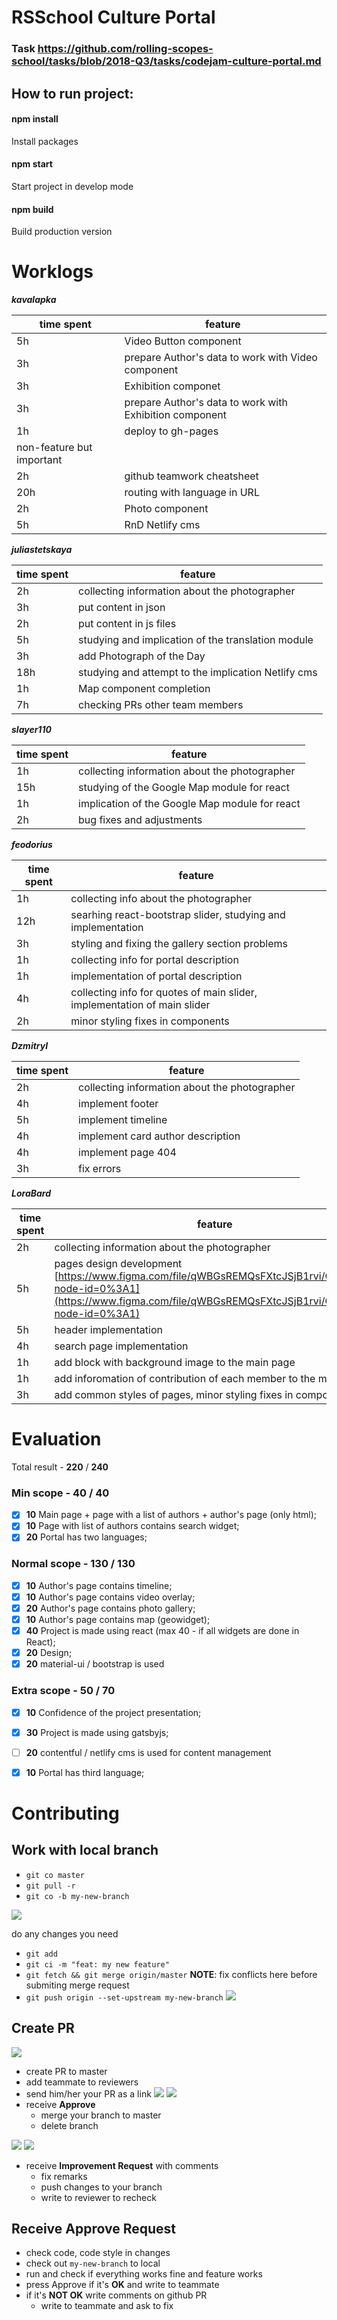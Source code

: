 # RSSchool Culture Portal

### Task https://github.com/rolling-scopes-school/tasks/blob/2018-Q3/tasks/codejam-culture-portal.md

## How to run project:
#### npm install
Install packages

#### npm start
Start project in develop mode

#### npm build
Build production version
 
 
# Worklogs

***kavalapka***

| time spent| feature |
|-----------| --------|
| 5h | Video Button component |
| 3h | prepare Author's data to work with Video component |
| 3h | Exhibition componet |
| 3h | prepare Author's data to work with Exhibition component |
| 1h | deploy to gh-pages|
| non-feature but important|
| 2h | github teamwork cheatsheet |
| 20h| routing with language in URL|
| 2h | Photo component |
| 5h | RnD Netlify cms |

 
***juliastetskaya***

| time spent| feature |
|-----------| --------|
| 2h | collecting information about the photographer |
| 3h | put content in json |
| 2h | put content in js files |
| 5h | studying and implication of the translation module |
| 3h | add Photograph of the Day |
| 18h | studying and attempt to the implication Netlify cms |
| 1h | Map component completion |
| 7h | checking PRs other team members |
 
 
***slayer110***

| time spent| feature |
|-----------| --------|
| 1h | collecting information about the photographer |
| 15h |studying of the Google Map module for react |  |
| 1h | implication of the Google Map module for react |
| 2h | bug fixes and adjustments |


***feodorius***

| time spent| feature |
|-----------| --------|
| 1h | collecting info about the photographer |
| 12h | searhing react-bootstrap slider, studying and implementation |
| 3h | styling and fixing the gallery section problems |
| 1h | collecting info for portal description |
| 1h | implementation of portal description |
| 4h | collecting info for quotes of main slider, implementation of main slider |
| 2h | minor styling fixes in components |


***DzmitryI***

| time spent| feature |
|-----------|---------|
| 2h | collecting information about the photographer |
| 4h | implement footer |
| 5h | implement timeline |
| 4h | implement card author description |
| 4h | implement page 404 |
| 3h | fix errors  |


***LoraBard***

| time spent| feature |
|-----------| --------|
| 2h | collecting information about the photographer |
| 5h | pages design development [https://www.figma.com/file/qWBGsREMQsFXtcJSjB1rvi/CodeJam?node-id=0%3A1](https://www.figma.com/file/qWBGsREMQsFXtcJSjB1rvi/CodeJam?node-id=0%3A1) |
| 5h | header implementation |
| 4h | search page implementation |
| 1h | add block with background image to the main page|
| 1h | add inforomation of contribution of each member to the main page|
| 3h | add common styles of pages, minor styling fixes in components |

# Evaluation

Total result - **220** / **240**

### Min scope - **40** / **40**
- [x] **10** Main page + page with a list of authors + author's page (only html);
- [x] **10** Page with list of authors contains search widget;
- [x] **20** Portal has two languages;

### Normal scope - **130** / **130**
- [x] **10** Author's page contains timeline;
- [x] **10** Author's page contains video overlay;
- [x] **20** Author's page contains photo gallery;
- [x] **10** Author's page contains map (geowidget);
- [x] **40** Project is made using react (max 40 - if all widgets are done in React);
- [x] **20** Design;
- [x] **20** material-ui / bootstrap is used 

### Extra scope - **50**  / **70**
- [x] **10** Confidence of the project presentation;
- [x] **30** Project is made using gatsbyjs;
- [ ] **20** contentful / netlify cms is used for content management
- [x] **10** Portal has third language;


# Contributing

## Work with local branch

* `git co master`
* `git pull -r`
* `git co -b my-new-branch`

![](https://i.imgur.com/hREp2sG.png)

do any changes you need

* `git add`
* `git ci -m "feat: my new feature"`
* `git fetch && git merge origin/master` 
**NOTE**: fix conflicts here before submiting merge request
* `git push origin --set-upstream my-new-branch`
![](https://i.imgur.com/0w58vo8.png)

## Create PR
![](https://i.imgur.com/di3vBuL.png)
* create PR to master
* add teammate to reviewers
* send him/her your PR as a link
![](https://i.imgur.com/VBlaXjq.png)
![](https://i.imgur.com/iRVClVU.png)
* receive __Approve__
  * merge your branch to master
  * delete branch
  
![](https://i.imgur.com/604Sxw2.png)
![](https://i.imgur.com/nIU4QSV.png)
* receive __Improvement Request__ with comments
  * fix remarks
  * push changes to your branch
  * write to reviewer to recheck

## Receive Approve Request
* check code, code style in changes
* check out `my-new-branch` to local
* run and check if everything works fine and feature works
* press Approve if it's __OK__ and write to teammate
* if it's __NOT OK__ write comments on github PR
  * write to teammate and ask to fix 
